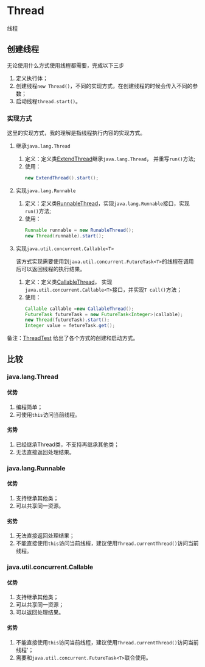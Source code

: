 # Thread
线程

## 创建线程
无论使用什么方式使用线程都需要，完成以下三步
1. 定义执行体；
1. 创建线程```new Thread()```，不同的实现方式，在创建线程的时候会传入不同的参数；
1. 启动线程`thread.start()`。

### 实现方式
这里的实现方式，我的理解是指线程执行内容的实现方式。
1. 继承`java.lang.Thread`
    1. 定义：定义类[ExtendThread](./src/main/java/com/albenyuan/thread/ExtendThread.java)继承`java.lang.Thread`，
    并重写`run()`方法;
    1. 使用：
        ```java
       new ExtendThread().start();
       ```
1. 实现`java.lang.Runnable`
    1. 定义：定义类[RunnableThread](./src/main/java/com/albenyuan/thread/RunnableThread.java)，实现`java.lang.Runnable`接口，实现`run()`方法;
    1. 使用：
        ```java
        Runnable runnable = new RunableThread();
        new Thread(runnable).start();
        ```
1. 实现`java.util.concurrent.Callable<T>`

    该方式实现需要使用到`java.util.concurrent.FutureTask<T>`的线程在调用后可以返回线程的执行结果。
    
    1. 定义：定义类[CallableThread](./src/main/java/com/albenyuan/thread/CallableThread.java)，
    实现`java.util.concurrent.Callable<T>`接口，并实现`T call()`方法；
    1. 使用：
        ```java
        Callable callable =new CallableThread();
        FutureTask futureTask = new FutureTask<Integer>(callable);
        new Thread(futureTask).start();
        Integer value = fetureTask.get();
        ```

备注：[ThreadTest](./src/test/java/com/albenyuan/thread/ThreadTest.java) 给出了各个方式的创建和启动方式。
        
        
## 比较

### java.lang.Thread

#### 优势

1. 编程简单；
1. 可使用`this`访问当前线程。

#### 劣势

1. 已经继承Thread类，不支持再继承其他类；
1. 无法直接返回处理结果。

### java.lang.Runnable

#### 优势

1. 支持继承其他类；
1. 可以共享同一资源。

#### 劣势

1. 无法直接返回处理结果；
1. 不能直接使用`this`访问当前线程，建议使用`Thread.currentThread()`访问当前线程。


### java.util.concurrent.Callable<T>

#### 优势

1. 支持继承其他类；
1. 可以共享同一资源；
1. 可以返回处理结果。

#### 劣势

1. 不能直接使用`this`访问当前线程，建议使用`Thread.currentThread()`访问当前线程'；
1. 需要和`java.util.concurrent.FutureTask<T>`联合使用。